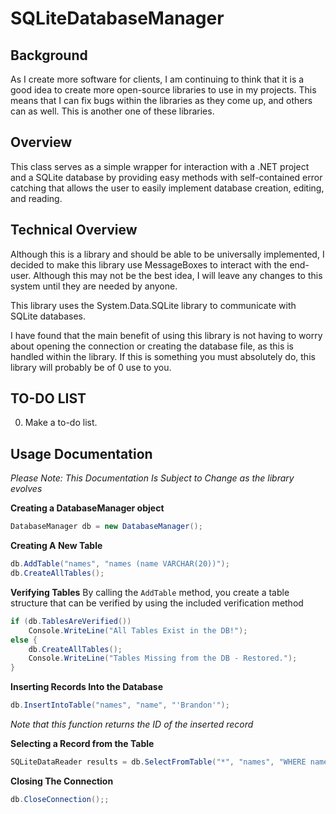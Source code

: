 SQLiteDatabaseManager
=====================

## Background ##
As I create more software for clients, I am continuing to think that 
it is a good idea to create more open-source libraries to use in my projects. 
This means that I can fix bugs within the libraries as they come up, and others 
can as well. This is another one of these libraries.

## Overview ##
This class serves as a simple wrapper for interaction with a .NET project 
and a SQLite database by providing easy methods with self-contained error catching 
that allows the user to easily implement database creation, editing, and reading.

## Technical Overview ##
Although this is a library and should be able to be universally implemented, 
I decided to make this library use MessageBoxes to interact with the end-user. 
Although this may not be the best idea, I will leave any changes to this system 
until they are needed by anyone.

This library uses the System.Data.SQLite library to communicate with SQLite databases.

I have found that the main benefit of using this library is not having to worry about
opening the connection or creating the database file, as this is handled within the library.
If this is something you must absolutely do, this library will probably be of 0 use to you.

## TO-DO LIST ##
0) Make a to-do list.



## Usage Documentation ##
*Please Note: This Documentation Is Subject to Change as the library evolves*  

**Creating a DatabaseManager object**
```c#
DatabaseManager db = new DatabaseManager();
```

**Creating A New Table**
```c#
db.AddTable("names", "names (name VARCHAR(20))");
db.CreateAllTables();
```

**Verifying Tables**
By calling the `AddTable` method, you create a table structure that can be
verified by using the included verification method
```c#
if (db.TablesAreVerified())
	Console.WriteLine("All Tables Exist in the DB!");
else {
	db.CreateAllTables();
	Console.WriteLine("Tables Missing from the DB - Restored.");
}
```

**Inserting Records Into the Database**
```c#
db.InsertIntoTable("names", "name", "'Brandon'");
```  
*Note that this function returns the ID of the inserted record*  

**Selecting a Record from the Table**
```c#
SQLiteDataReader results = db.SelectFromTable("*", "names", "WHERE name='Brandon'");
```

**Closing The Connection**
```c#
db.CloseConnection();;
```
